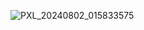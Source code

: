 ![PXL_20240802_015833575](https://github.com/user-attachments/assets/213f8af6-62f0-4985-864b-edbc250723a1)
